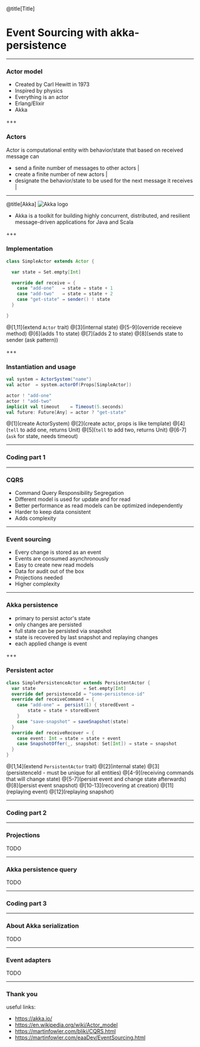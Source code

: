 @title[Title]
# Event Sourcing with akka-persistence

---
### Actor model
- Created by Carl Hewitt in 1973
- Inspired by physics
- Everything is an actor
- Erlang/Elixir
- Akka

+++
### Actors
Actor is computational entity with behavior/state that based on received message can
- send a finite number of messages to other actors |
- create a finite number of new actors |
- designate the behavior/state to be used for the next message it receives |

---
@title[Akka]
![Akka logo](https://akka.io/resources/images/akka_full_color.svg)

* Akka is a toolkit for building highly concurrent, distributed, and resilient message-driven applications for Java and Scala

+++
### Implementation
```scala
class SimpleActor extends Actor {

  var state = Set.empty[Int]

  override def receive = {
    case "add-one"   ⇒ state = state + 1
    case "add-two"   ⇒ state = state + 2
    case "get-state" ⇒ sender() ! state
  }

}
```
@[1,11](extend `Actor` trait)
@[3](internal state)
@[5-9](override receieve method)
@[6](adds 1 to state)
@[7](adds 2 to state)
@[8](sends state to sender (ask pattern))

+++
### Instantiation and usage
```scala
val system = ActorSystem("name")
val actor  = system.actorOf(Props[SimpleActor])

actor ! "add-one"
actor ! "add-two"
implicit val timeout    = Timeout(5.seconds)
val future: Future[Any] = actor ? "get-state"
```
@[1](create ActorSystem)
@[2](create actor, props is like template)
@[4](`tell` to add one, returns Unit)
@[5](`tell` to add two, returns Unit)
@[6-7](`ask` for state, needs timeout)

---
### Coding part 1

---
### CQRS
- Command Query Responsibility Segregation
- Different model is used for update and for read
- Better performance as read models can be optimized independently
- Harder to keep data consistent
- Adds complexity

---
### Event sourcing
- Every change is stored as an event
- Events are consumed asynchronously
- Easy to create new read models
- Data for audit out of the box
- Projections needed
- Higher complexity

---
### Akka persistence
- primary to persist actor's state
- only changes are persisted
- full state can be persisted via snapshot
- state is recovered by last snapshot and replaying changes
- each applied change is event 

+++
### Persistent actor
```scala
class SimplePersistenceActor extends PersistentActor {
  var state                  = Set.empty[Int]
  override def persistenceId = "some-persistence-id"
  override def receiveCommand = {
    case "add-one" ⇒  persist(1) { storedEvent ⇒
        state = state + storedEvent
    }
    case "save-snapshot" ⇒ saveSnapshot(state)
  }
  override def receiveRecover = {
    case event: Int ⇒ state = state + event
    case SnapshotOffer(_, snapshot: Set[Int]) ⇒ state = snapshot
  }
}
```
@[1,14](extend `PersistentActor` trait)
@[2](internal state)
@[3](persistenceId - must be unique for all entities)
@[4-9](receiving commands that will change state)
@[5-7](persist event and change state afterwards)
@[8](persist event snapshot)
@[10-13](recovering at creation)
@[11](replaying event)
@[12](replaying snapshot)

---
### Coding part 2

---
### Projections
TODO

---
### Akka persistence query
TODO

---
### Coding part 3

---
### About Akka serialization
TODO

---
### Event adapters
TODO

---
### Thank you
useful links:
- https://akka.io/
- https://en.wikipedia.org/wiki/Actor_model
- https://martinfowler.com/bliki/CQRS.html
- https://martinfowler.com/eaaDev/EventSourcing.html

